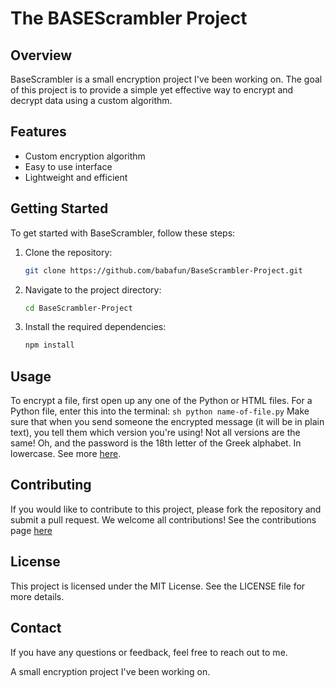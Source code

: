 # The BASEScrambler Project

## Overview

BaseScrambler is a small encryption project I've been working on. The goal of this project is to provide a simple yet effective way to encrypt and decrypt data using a custom algorithm.

## Features

- Custom encryption algorithm
- Easy to use interface
- Lightweight and efficient

## Getting Started

To get started with BaseScrambler, follow these steps:

1. Clone the repository:

    ```sh
    git clone https://github.com/babafun/BaseScrambler-Project.git
    ```

2. Navigate to the project directory:

    ```sh
    cd BaseScrambler-Project
    ```

3. Install the required dependencies:

    ```sh
    npm install
    ```

## Usage

To encrypt a file, first open up any one of the Python or HTML files. For a Python file, enter this into the terminal:
`
sh
python name-of-file.py
`
Make sure that when you send someone the encrypted message (it will be in plain text), you tell them which version you're using! Not all versions are the same!
Oh, and the password is the 18th letter of the Greek alphabet. In lowercase.
See more [here](USAGE.md).

## Contributing

If you would like to contribute to this project, please fork the repository and submit a pull request. We welcome all contributions! See the contributions page [here](CONTRIBUTIONS.md)

## License

This project is licensed under the MIT License. See the LICENSE file for more details.

## Contact

If you have any questions or feedback, feel free to reach out to me.

 A small encryption project I've been working on.
